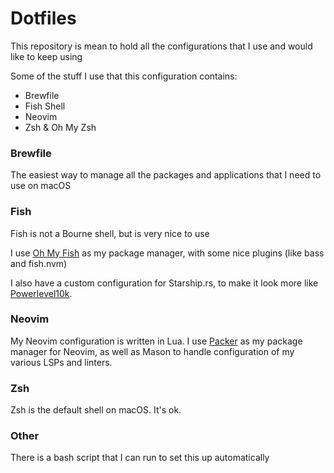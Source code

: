 # Dotfiles

This repository is mean to hold all the configurations that I use and would like to keep using

Some of the stuff I use that this configuration contains:

- Brewfile
- Fish Shell
- Neovim
- Zsh & Oh My Zsh

### Brewfile

The easiest way to manage all the packages and applications that I need to use on macOS

### Fish

Fish is not a Bourne shell, but is very nice to use

I use [Oh My Fish](https://github.com/oh-my-fish/oh-my-fish) as my package manager, with some nice plugins (like bass and fish.nvm)

I also have a custom configuration for Starship.rs, to make it look more like [Powerlevel10k](https://github.com/romkatv/powerlevel10k).

### Neovim

My Neovim configuration is written in Lua. I use [Packer](https://github.com/wbthomason/packer.nvim) as my package manager for Neovim, as well as Mason to handle configuration of my various LSPs and linters.

### Zsh

Zsh is the default shell on macOS. It's ok.

### Other

There is a bash script that I can run to set this up automatically

